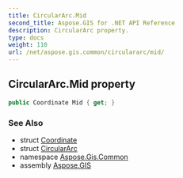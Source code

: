 ```yaml
---
title: CircularArc.Mid
second_title: Aspose.GIS for .NET API Reference
description: CircularArc property. 
type: docs
weight: 110
url: /net/aspose.gis.common/circulararc/mid/
---
```

## CircularArc.Mid property

```csharp
public Coordinate Mid { get; }
```

### See Also

* struct [Coordinate](../../coordinate/)
* struct [CircularArc](../)
* namespace [Aspose.Gis.Common](../../circulararc/)
* assembly [Aspose.GIS](../../../)


